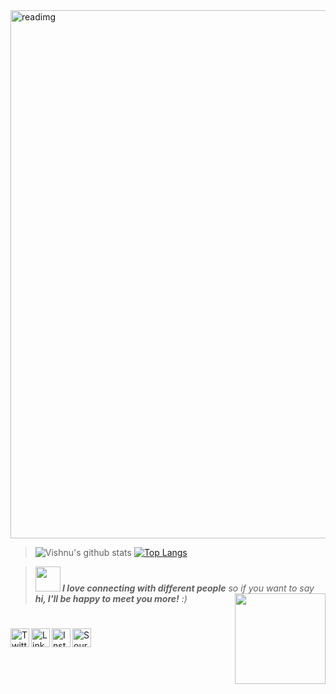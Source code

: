 <img width="845" alt="readimg" src="https://user-images.githubusercontent.com/42809447/88464422-3b37ec80-ced8-11ea-9c96-ab895a3fab94.png">

>![Vishnu's github stats](https://github-readme-stats.vercel.app/api?username=rogue-wild&show_icons=true&line_height=27&title_color=03910a&icon_color=03910a&text_color=525252&bg_color=e3fffb)
[![Top Langs](https://github-readme-stats.vercel.app/api/top-langs/?username=rogue-wild&hide=html,css&show_icons=true&title_color=03910a&icon_color=03910a&text_color=525252&bg_color=e3fffb)](https://github.com/rogue-wild/github-readme-stats)

><span><img src="https://media.giphy.com/media/LnQjpWaON8nhr21vNW/giphy.gif" width="40"><em><b> I love connecting with different people</b> so if you want to say <b>hi, I'll be happy to meet you more!</b> :)</em><a href="https://rogue-wild.github.io/New-CV/"><img align='right' src='https://media.giphy.com/media/bcKmIWkUMCjVm/giphy.gif' width='145"'></a></span>
#
<span><a href="https://twitter.com/rogue_wild_"><img align="left" alt="Twitter" width="30px" src="https://image.flaticon.com/icons/svg/2111/2111688.svg" /></a>  <a href="http://www.linkedin.com/in/vishnu-bhagwat-38a073185"><img align="left" alt="Linkedin" width="30px" src="https://image.flaticon.com/icons/svg/174/174857.svg" /></a>  <a href="https://www.instagram.com/rogue.wild_/"><img align="left" alt="Instagram" width="30px" src="https://image.flaticon.com/icons/svg/2111/2111463.svg" /></a><a href="https://sourcerer.io/rogue-wild"><img src="https://sourcerer.io/icons/logo-sharing.svg" width="30px" alt="Sourcerer"></a></span>


